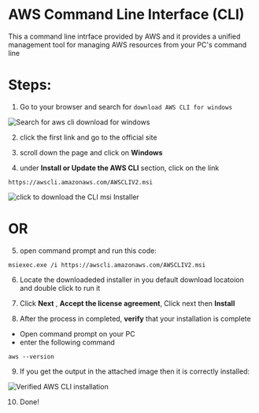# AWS Command Line Interface (CLI)

This a command line intrface provided by AWS and it provides a unified management tool for managing  AWS resources from your PC's command line

# Steps:

1. Go to your browser and search for ``download AWS CLI for windows``

![Search for aws cli download for windows](/terraform/assests/screenshots/ASW_CLI_installation/01-search_for%20_aws_cli_download.JPG)

2. click the first link and go to the official site

3. scroll down the page and click on **Windows**

4. under **Install or Update the AWS CLI** section, click on the link 

```
https://awscli.amazonaws.com/AWSCLIV2.msi
```

![click to download the CLI msi Installer](/terraform/assests/screenshots/ASW_CLI_installation/02-click_to_download.JPG)

# OR

5. open command prompt and run this code:
 ```
 msiexec.exe /i https://awscli.amazonaws.com/AWSCLIV2.msi
 ```

 6. Locate the downloadeded installer in you default download locatoion and double click to run it

 7. Click **Next** , **Accept the license agreement**, Click next then **Install**

 8. After the process in completed, **verify** that your installation is complete

 - Open command prompt on your PC
 - enter the following command
 ```
 aws --version
 ```

9. If you get the output in  the attached image then it is correctly installed:

![Verified AWS CLI installation ](/terraform/assests/screenshots/ASW_CLI_installation/08-verify_the_installation.JPG)

10. Done! 







